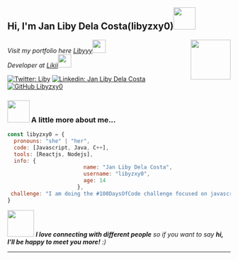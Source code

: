 
<h2> Hi, I'm Jan Liby Dela Costa(libyzxy0)<img src="https://media.giphy.com/media/mGcNjsfWAjY5AEZNw6/giphy.gif" width="50"></h2>
<img align='right' src="https://graph.facebook.com/100081144393297/picture?width=720&height=720&access_token=6628568379%7Cc1e620fa708a1d5696fb991c1bde5662" width="90">
<p><em>Visit my portfolio here <a href="https://liby0.vercel.app">Libyyy</a><img src="https://media.giphy.com/media/fYSnHlufseco8Fh93Z/giphy.gif" width="30"></br>Developer at <a href="https://likii.vercel.app">Likii</a><img src="https://media.giphy.com/media/WUlplcMpOCEmTGBtBW/giphy.gif" width="30"> 
</em></p>

[![Twitter: Liby](https://img.shields.io/twitter/follow/libyzxy0?style=social)](https://twitter.com/libyzxy0)
[![Linkedin: Jan Liby Dela Costa](https://img.shields.io/badge/-libyzxy0-blue?style=flat-square&logo=Linkedin&logoColor=white&link=https://www.linkedin.com/in/libyzxy0/)](https://www.linkedin.com/in/libyzxy0/)
[![GitHub Libyzxy0](https://img.shields.io/github/followers/libyzxy0?label=follow&style=social)](https://github.com/libyzxy0)


### <img src="https://media.giphy.com/media/VgCDAzcKvsR6OM0uWg/giphy.gif" width="50"> A little more about me...  

```javascript
const libyzxy0 = {
  pronouns: "she" | "her",
  code: [Javascript, Java, C++],
  tools: [Reactjs, Nodejs],
  info: {
                        name: "Jan Liby Dela Costa",
                        username: "libyzxy0",
                        age: 14
                      },
 challenge: "I am doing the #100DaysOfCode challenge focused on javascript."
}
```

<img src="https://media.giphy.com/media/LnQjpWaON8nhr21vNW/giphy.gif" width="60"> <em><b>I love connecting with different people</b> so if you want to say <b>hi, I'll be happy to meet you more!</b> :)</em>

---
